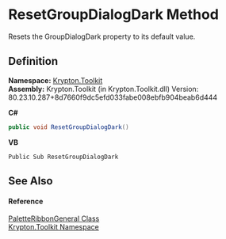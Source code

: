 # ResetGroupDialogDark Method


Resets the GroupDialogDark property to its default value.



## Definition
**Namespace:** <a href="79d2eac2-21f4-54ff-7552-b20c33c30600.md">Krypton.Toolkit</a>  
**Assembly:** Krypton.Toolkit (in Krypton.Toolkit.dll) Version: 80.23.10.287+8d7660f9dc5efd033fabe008ebfb904beab6d444

**C#**
``` C#
public void ResetGroupDialogDark()
```
**VB**
``` VB
Public Sub ResetGroupDialogDark
```



## See Also


#### Reference
<a href="477ec763-ab6d-9152-0311-6095d9845da8.md">PaletteRibbonGeneral Class</a>  
<a href="79d2eac2-21f4-54ff-7552-b20c33c30600.md">Krypton.Toolkit Namespace</a>  
